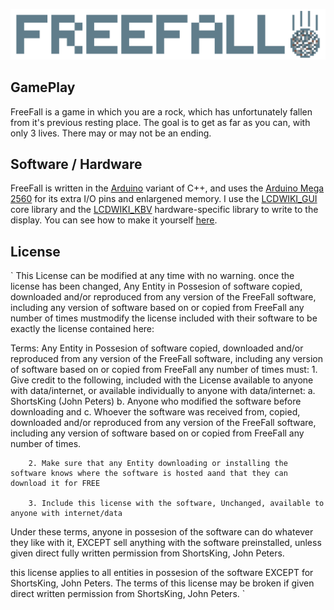 [![FreeFall Logo](docs/pixil-frame-0.png "FreeFall")](https://shortsking.github.io/FreeFall)
## GamePlay

FreeFall is a game in which you are a rock, which has unfortunately fallen from it's previous resting place. 
The goal is to get as far as you can, with only 3 lives.
There may or may not be an ending. 

## Software / Hardware

FreeFall is written in the [Arduino](https://arduino.cc) variant of C++, and uses the [Arduino Mega 2560](https://store.arduino.cc/products/arduino-mega-2560-rev3) 
for its extra I/O pins and enlargened memory. 
I use the [LCDWIKI_GUI](https://github.com/lcdwiki/LCDWIKI_gui) core library and the [LCDWIKI_KBV](https://github.com/lcdwiki/LCDWIKI_kbv) hardware-specific library 
to write to the display. 
You can see how to make it yourself [here](/installation). 

## License
`
This License can be modified at any time with no warning. once the license has been changed, Any Entity in Possesion of software copied, downloaded and/or reproduced from any version of the FreeFall software, including any version of software based on or copied from FreeFall any number of times mustmodify the license included with their software to be exactly the license contained here:

Terms:
    Any Entity in Possesion of software copied, downloaded and/or reproduced from any version of the FreeFall software, including any version of software based on  or copied from FreeFall any number of times must:
        1. Give credit to the following, included with the License available to anyone with data/internet, or available individually to anyone with data/internet:
            a. ShortsKing (John Peters)
            b. Anyone who modified the software before downloading
            and c. Whoever the software was received from, copied, downloaded and/or reproduced from any version of the FreeFall software, including any version of software based on or copied from FreeFall any number of times.
        
        2. Make sure that any Entity downloading or installing the software knows where the software is hosted aand that they can download it for FREE
        
        3. Include this license with the software, Unchanged, available to anyone with internet/data
        
Under these terms, anyone in possesion of the software can do whatever they like with it, EXCEPT sell anything with the software preinstalled, unless given direct fully written permission from ShortsKing, John Peters.
   
this license applies to all entities in possesion of the software EXCEPT for ShortsKing, John Peters. The terms of this license may be broken if given direct written permission from ShortsKing, John Peters.
`
